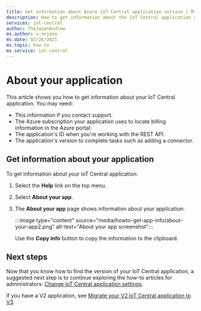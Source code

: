 ```yaml
---
title: Get information about Azure IoT Central application version | Microsoft Docs
description: How to get information about the IoT Central application you're using
services: iot-central
author: TheJasonAndrew
ms.author: v-anjaso
ms.date: 02/26/2021
ms.topic: how-to
ms.service: iot-central
---
```


# About your application

This article shows you how to get information about your IoT Central application. You may need:

- This information if you contact support.
- The Azure subscription your application uses to locate billing information in the Azure portal.
- The application's ID when you're working with the REST API.
- The application's version to complete tasks such as adding a connector.

## Get information about your application

To get information about your IoT Central application: 

1. Select the **Help** link on the top menu.

1. Select **About your app**.

1. The **About your app** page shows information about your application:  

    :::image type="content" source="media/howto-get-app-info/about-your-app2.png" alt-text="About your app screenshot":::

    Use the **Copy info** button to copy the information to the clipboard.

## Next steps

Now that you know how to find the version of your IoT Central application, a suggested next step is to continue exploring the how-to articles for administrators: [Change IoT Central application settings](howto-administer.md).

If you have a V2 application, see [Migrate your V2 IoT Central application to V3](howto-migrate.md).
